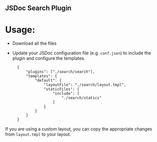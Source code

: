 JSDoc Search Plugin
-------------------

Usage:
======

* Download all the files
* Update your JSDoc configuration file (e.g. `conf.json`) to include the plugin and configure the templates.

		{
		    "plugins": ["./search/search"],
		    "templates": {
		        "default": {
		            "layoutFile": "./search/layout.tmpl",
		            "staticFiles": {
		                "include": [
		                    "./search/statics"
		                ]
		            }
		        }
		    }
		}

If you are using a custom layout, you can copy the appropriate changes from `layout.tmpl` to your layout.
